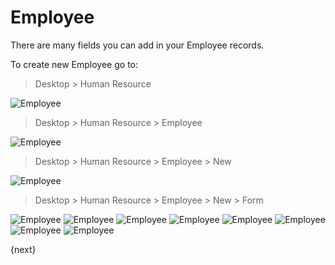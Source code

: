 <!-- add-breadcrumbs -->
# Employee

There are many fields you can add in your Employee records.

To create new Employee go to:

> Desktop > Human Resource

<img class="screenshot" alt="Employee" src="/docs/assets/img/tablix/desktop/HR.png">

> Desktop > Human Resource > Employee

<img class="screenshot" alt="Employee" src="/docs/assets/img/tablix/employee/Employee_main_page.png">

> Desktop > Human Resource > Employee > New

<img class="screenshot" alt="Employee" src="/docs/assets/img/tablix/employee/Employee_list.png">

> Desktop > Human Resource >  Employee > New > Form

<img class="screenshot" alt="Employee" src="/docs/assets/img/tablix/employee/Emp1.png">
<img class="screenshot" alt="Employee" src="/docs/assets/img/tablix/employee/Emp2.png">
<img class="screenshot" alt="Employee" src="/docs/assets/img/tablix/employee/Emp3.png">
<img class="screenshot" alt="Employee" src="/docs/assets/img/tablix/employee/Emp4.png">
<img class="screenshot" alt="Employee" src="/docs/assets/img/tablix/employee/Emp5.png">
<img class="screenshot" alt="Employee" src="/docs/assets/img/tablix/employee/Emp6.png">
<img class="screenshot" alt="Employee" src="/docs/assets/img/tablix/employee/Emp7.png">
<img class="screenshot" alt="Employee" src="/docs/assets/img/tablix/employee/Emp8.png">


{next}
